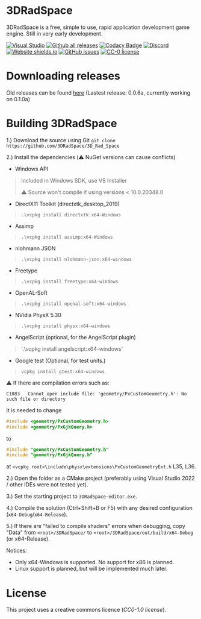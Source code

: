 # 3DRadSpace

3DRadSpace is a free, simple to use, rapid application development game engine. Still in very early development. 

[![Visual Studio](https://img.shields.io/badge/--6C33AF?logo=visual%20studio)](https://visualstudio.microsoft.com/)
[![Github all releases](https://img.shields.io/github/downloads/3DRadSpace/3D_Rad_Space/total.svg)](https://GitHub.com/3DRadSpace/3D_Rad_Space/releases/)
[![Codacy Badge](https://app.codacy.com/project/badge/Grade/fb1763ca6663456f934c96ad109aefd8)](https://www.codacy.com/gh/NicusorN5/3D_Rad_Space/dashboard?utm_source=github.com&amp;utm_medium=referral&amp;utm_content=NicusorN5/3D_Rad_Space&amp;utm_campaign=Badge_Grade)
[![Discord](https://img.shields.io/discord/319515587263070209.svg?label=&logo=discord&logoColor=ffffff&color=7389D8&labelColor=6A7EC2)](https://discord.gg/9BcQQyu)
[![Website shields.io](https://img.shields.io/website-up-down-green-red/http/3dradspace.com.svg)](http://3dradspace.org/)
[![GitHub issues](https://img.shields.io/github/issues/3DRadSpace/3D_Rad_Space.svg)](https://GitHub.com/3DRadSpace/3D_Rad_Space/issues/)
[![CC-0 license](https://img.shields.io/badge/License-CC--0-blue.svg)](https://creativecommons.org/licenses/by-nd/4.0)

# Downloading releases

Old releases can be found [here](https://github.com/3DRadSpace/3D_Rad_Space/releases) (Lastest release: 0.0.6a, currently working on 0.1.0a)

# Building 3DRadSpace

1.) Download the source using Git
`git clone https://github.com/3DRadSpace/3D_Rad_Space`

2.) Install the dependencies (⚠️ NuGet versions can cause conflicts)

- Windows API 
> Included in Windows SDK, use VS Installer
>
> ⚠️ Source won't compile if using versions < 10.0.20348.0
- DirectX11 Toolkit (directxtk_desktop_2019)
> `.\vcpkg install directxtk:x64-Windows`
- Assimp
> `.\vcpkg install assimp:x64-Windows`
- nlohmann JSON
> `.\vcpkg install nlohmann-json:x64-windows`
- Freetype
> `.\vcpkg install freetype:x64-windows`
- OpenAL-Soft
> `.\vcpkg install openal-soft:x64-windows`
- NVidia PhysX 5.30
> `.\vcpkg install physx:x64-windows`
- AngelScript (optional, for the AngelScript plugin)
> '.\vcpkg install angelscript:x64-windows'

- Google test (Optional, for test units.)
> `vcpkg install gtest:x64-windows`

⚠️ If there are compilation errors such as:
```
C1083	Cannot open include file: 'geometry/PxCustomGeometry.h': No such file or directory
```
It is needed to change
```cpp
#include <geometry/PxCustomGeometry.h>
#include <geometry/PxGjkQuery.h>
```
to
```cpp
#include "geometry/PxCustomGeometry.h"
#include "geometry/PxGjkQuery.h"
```
at `<vcpkg root>\include\physx\extensions\PxCustomGeometryExt.h` L35, L36.

2.) Open the folder as a CMake project (preferably using Visual Studio 2022 / other IDEs were not tested yet).

3.) Set the starting project to `3DRadSpace-editor.exe`.

4.) Compile the solution (Ctrl+Shift+B or F5) with any desired configuration (`x64-Debug`/`x64-Release`).

5.) If there are "failed to compile shaders" errors when debugging, copy "Data" from `<root>/3DRadSpace/` to `<root>/3DRadSpace/out/build/x64-Debug` (or x64-Release).

Notices: 

- Only x64-Windows is supported. No support for x86 is planned. 
- Linux support is planned, but will be implemented much later.

# License 
 This project uses a creative commons licence (*CC0-1.0 license*).
